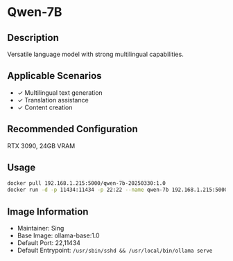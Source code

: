 # Qwen-7B

## Description
Versatile language model with strong multilingual capabilities.

## Applicable Scenarios
- ✓ Multilingual text generation
- ✓ Translation assistance
- ✓ Content creation

## Recommended Configuration
RTX 3090, 24GB VRAM

## Usage
```bash
docker pull 192.168.1.215:5000/qwen-7b-20250330:1.0
docker run -d -p 11434:11434 -p 22:22 --name qwen-7b 192.168.1.215:5000/qwen-7b-20250330:1.0
```

## Image Information
- Maintainer: Sing
- Base Image: ollama-base:1.0
- Default Port: 22,11434
- Default Entrypoint: `/usr/sbin/sshd && /usr/local/bin/ollama serve` 
